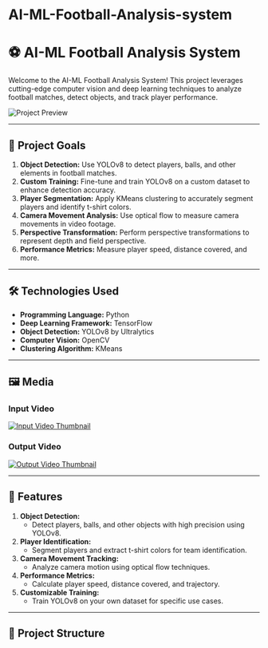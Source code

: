 # AI-ML-Football-Analysis-system

# ⚽ AI-ML Football Analysis System

Welcome to the AI-ML Football Analysis System! This project leverages cutting-edge computer vision and deep learning techniques to analyze football matches, detect objects, and track player performance.

![Project Preview](media/project_banner.gif) <!-- Add a gif or static image -->

---

## 🎯 **Project Goals**
1. **Object Detection:** Use YOLOv8 to detect players, balls, and other elements in football matches.
2. **Custom Training:** Fine-tune and train YOLOv8 on a custom dataset to enhance detection accuracy.
3. **Player Segmentation:** Apply KMeans clustering to accurately segment players and identify t-shirt colors.
4. **Camera Movement Analysis:** Use optical flow to measure camera movements in video footage.
5. **Perspective Transformation:** Perform perspective transformations to represent depth and field perspective.
6. **Performance Metrics:** Measure player speed, distance covered, and more.

---

## 🛠 **Technologies Used**
- **Programming Language:** Python
- **Deep Learning Framework:** TensorFlow
- **Object Detection:** YOLOv8 by Ultralytics
- **Computer Vision:** OpenCV
- **Clustering Algorithm:** KMeans

---

## 🖼 **Media**
### Input Video
[![Input Video Thumbnail](media/input_video_thumb.png)](media/input_video.mp4) <!-- Replace with the link to your input video -->

### Output Video
[![Output Video Thumbnail](media/output_video_thumb.png)](media/output_video.mp4) <!-- Replace with the link to your output video -->

---

## 🚀 **Features**
1. **Object Detection:**
   - Detect players, balls, and other objects with high precision using YOLOv8.
2. **Player Identification:**
   - Segment players and extract t-shirt colors for team identification.
3. **Camera Movement Tracking:**
   - Analyze camera motion using optical flow techniques.
4. **Performance Metrics:**
   - Calculate player speed, distance covered, and trajectory.
5. **Customizable Training:**
   - Train YOLOv8 on your own dataset for specific use cases.

---

## 📂 **Project Structure**
